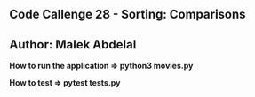 ## Code Callenge 28 - Sorting: Comparisons

## Author: Malek Abdelal

**How to run the application => python3 movies.py**

**How to test => pytest tests.py**